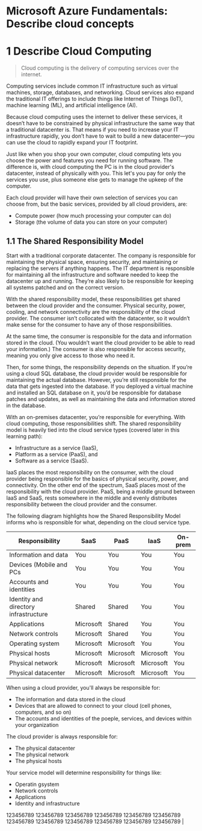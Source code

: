 # Microsoft Azure Fundamentals: Describe cloud concepts

# 1 Describe Cloud Computing

> Cloud computing is the delivery of computing services over the internet.

Computing services include common IT infrastructure such as virtual machines, storage, databases, and networking. Cloud 
services also expand the traditional IT offerings to include things like Internet of Things (IoT), machine learning
(ML), and artificial intelligence (AI).

Because cloud computing uses the internet to deliver these services, it doesn’t have to be constrained by physical 
infrastructure the same way that a traditional datacenter is. That means if you need to increase your IT infrastructure 
rapidly, you don’t have to wait to build a new datacenter—you can use the cloud to rapidly expand your IT footprint.

Just like when you shop your own computer, cloud computing lets you choose the power and features you need for running 
software. The difference is, with cloud computing the PC is in the cloud provider's datacenter, instead of physically
with you. This let's you pay for only the services you use, plus someone else gets to manage the upkeep of the computer.

Each cloud provider will have their own selection of services you can choose from, but the basic services, provided by
all cloud providers, are:
- Compute power (how much processing your computer can do)
- Storage (the volume of data you can store on your computer)

## 1.1 The Shared Responsibility Model

Start with a traditional corporate datacenter. The company is responsible for maintaining the physical space, ensuring 
security, and maintaining or replacing the servers if anything happens. The IT department is responsible for maintaining 
all the infrastructure and software needed to keep the datacenter up and running. They’re also likely to be responsible 
for keeping all systems patched and on the correct version.

With the shared responsibility model, these responsibilities get shared between the cloud provider and the consumer. 
Physical security, power, cooling, and network connectivity are the responsibility of the cloud provider. The consumer 
isn’t collocated with the datacenter, so it wouldn’t make sense for the consumer to have any of those responsibilities.

At the same time, the consumer is responsible for the data and information stored in the cloud. (You wouldn’t want the 
cloud provider to be able to read your information.) The consumer is also responsible for access security, meaning you 
only give access to those who need it.

Then, for some things, the responsibility depends on the situation. If you’re using a cloud SQL database, the cloud 
provider would be responsible for maintaining the actual database. However, you’re still responsible for the data that 
gets ingested into the database. If you deployed a virtual machine and installed an SQL database on it, you’d be 
responsible for database patches and updates, as well as maintaining the data and information stored in the database.

With an on-premises datacenter, you’re responsible for everything. With cloud computing, those responsibilities shift. 
The shared responsibility model is heavily tied into the cloud service types (covered later in this learning path): 
- Infrastructure as a service (IaaS),
- Platform as a service (PaaS), and
- Software as a service (SaaS).

IaaS places the most responsibility on the consumer, with the cloud provider being responsible for the basics of 
physical security, power, and connectivity. On the other end of the spectrum, SaaS places most of the responsibility 
with the cloud provider. PaaS, being a middle ground between IaaS and SaaS, rests somewhere in the middle and evenly 
distributes responsibility between the cloud provider and the consumer.

The following diagram highlights how the Shared Responsibility Model informs who is responsible for what, depending on 
the cloud service type.

| Responsibility                        | SaaS      | PaaS      | IaaS      | On-prem   |   
| ------------------------------------- | --------- | --------- | --------- | --------- |
| Information and data                  | You       | You       | You       | You       |
| Devices (Mobile and PCs               | You       | You       | You       | You       |
| Accounts and identities               | You       | You       | You       | You       |
| Identity and directory infrastructure | Shared    | Shared    | You       | You       |
| Applications                          | Microsoft | Shared    | You       | You       |
| Network controls                      | Microsoft | Shared    | You       | You       |
| Operating system                      | Microsoft | Microsoft | You       | You       |
| Physical hosts                        | Microsoft | Microsoft | Microsoft | You       |
| Physical network                      | Microsoft | Microsoft | Microsoft | You       |
| Physical datacenter                   | Microsoft | Microsoft | Microsoft | You       |

When using a cloud provider, you'll always be responsible for:
- The information and data stored in the cloud
- Devices that are allowed to connect to your cloud (cell phones, computers, and so on)
- The accounts and identities of the poeple, services, and devices within your organization

The cloud provider is always responsible for:
- The physical datacenter
- The physical network
- The physical hosts

Your service model will determine responsibility for things like:
- Operatin gsystem
- Network controls
- Applications
- Identity and infrastructure

123456789 123456789 123456789 123456789 123456789 123456789 123456789 123456789 123456789 123456789 123456789 123456789 |
